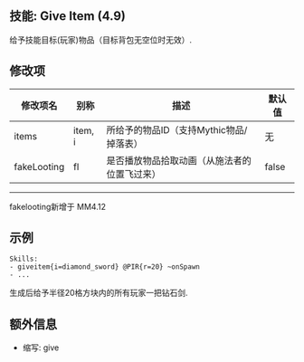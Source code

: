 技能: Give Item (4.9)
--------------------------

给予技能目标(玩家)物品（目标背包无空位时无效）.

修改项
----------

| 修改项名 | 别称    | 描述                                                                                                    | 默认值 |
|-----------|------------|----------------------------------------------------------------------------------------------------------------|---------------|
| items        | item, i       | 所给予的物品ID（支持Mythic物品/掉落表） | 无 |
| fakeLooting | fl | 是否播放物品拾取动画（从施法者的位置飞过来） | false |

--------

fakelooting新增于 MM4.12

示例
--------

    Skills:
    - giveitem{i=diamond_sword} @PIR{r=20} ~onSpawn
    - ...
生成后给予半径20格方块内的所有玩家一把钻石剑.

额外信息
-------

- 缩写: give